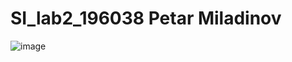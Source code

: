 # SI_lab2_196038 Petar Miladinov 

![image](https://user-images.githubusercontent.com/57159702/120242959-880df180-c266-11eb-80e3-60c39ae98efb.png)
